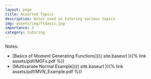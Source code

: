 ```yaml
---
layout: page
title: Assorted Topics
description: Notes used in tutoring various topics
img: assets/img/ftdavis.jpg
importance: 3
category: tutoring
---
```


Notes:

- [Basics of Moment Generating Functions]({{ site.baseurl }}{% link assets/pdf/MGFs.pdf %})
- [Multivariate Normal Example]({{ site.baseurl }}{% link assets/pdf/MVN_Example.pdf %})
